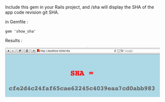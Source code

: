 Include this gem in your Rails project, and /sha will display the SHA of the app code revision git SHA.

in Gemfile :

    gem 'show_sha'


Results :

![](https://github.com/alainravet/show_sha/raw/master/doc/sha-example.png)

